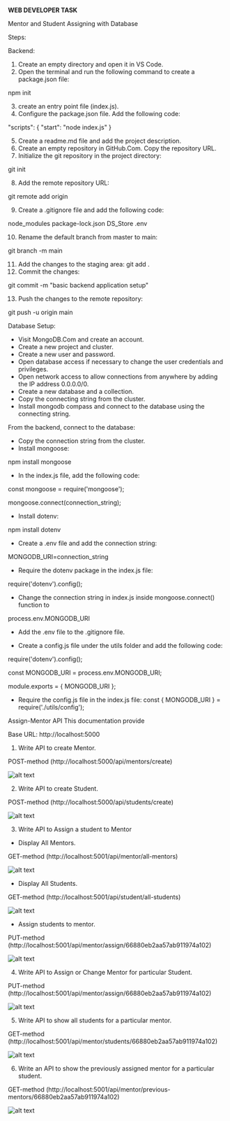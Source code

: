 **WEB DEVELOPER TASK**

Mentor and Student Assigning with Database

Steps:

Backend:

1. Create an empty directory and open it in VS Code.
2. Open the terminal and run the following command to create a package.json file:  

npm init

3. create an entry point file (index.js).
4. Configure the package.json file. Add the following code:

"scripts": {
    "start": "node index.js"
  }

5. Create a readme.md file and add the project description.
6. Create an empty repository in GitHub.Com. Copy the repository URL.
7. Initialize the git repository in the project directory:

git init

8. Add the remote repository URL:

git remote add origin <repository-url>

9. Create a .gitignore file and add the following code:

node_modules
package-lock.json
DS_Store
.env

10. Rename the default branch from master to main:

git branch -m main

11. Add the changes to the staging area:
git add .
12. Commit the changes:

git commit -m "basic backend application setup"

13. Push the changes to the remote repository:
 
git push -u origin main

Database Setup:

- Visit MongoDB.Com and create an account.
- Create a new project and cluster.
- Create a new user and password.
- Open database access if necessary to change the user credentials and privileges.
- Open network access to allow connections from anywhere by adding the IP address 0.0.0.0/0.
- Create a new database and a collection.
- Copy the connecting string from the cluster.
- Install mongodb compass and connect to the database using the connecting string.

From the backend, connect to the database:

- Copy the connection string from the cluster.
- Install mongoose:

npm install mongoose

- In the index.js file, add the following code:

const mongoose = require('mongoose');

mongoose.connect(connection_string);

- Install dotenv:

npm install dotenv

- Create a .env file and add the connection string:

MONGODB_URI=connection_string

- Require the dotenv package in the index.js file:

require('dotenv').config();

- Change the connection string in index.js inside mongoose.connect() function to

process.env.MONGODB_URI

- Add the .env file to the .gitignore file.

- Create a config.js file under the utils folder and add the following code:

require('dotenv').config();

const MONGODB_URI = process.env.MONGODB_URI;

module.exports = {
    MONGODB_URI
};
- Require the config.js file in the index.js file:
const { MONGODB_URI } = require('./utils/config');

Assign-Mentor API This documentation provide

Base URL: http://localhost:5000

1. Write API to create Mentor.   

 POST-method (http://localhost:5000/api/mentors/create)

![alt text](image.png)

2. Write API to create Student.  

POST-method (http://localhost:5000/api/students/create)

![alt text](image-1.png)

3. Write API to Assign a student to Mentor

- Display All Mentors.   

GET-method (http://localhost:5001/api/mentor/all-mentors)
 
![alt text](image-2.png)

- Display All Students.   

GET-method (http://localhost:5001/api/student/all-students)

![alt text](image-3.png)

- Assign students to mentor.  

PUT-method (http://localhost:5001/api/mentor/assign/66880eb2aa57ab911974a102)

![alt text](image-4.png)

4. Write API to Assign or Change Mentor for particular Student.  

PUT-method (http://localhost:5001/api/mentor/assign/66880eb2aa57ab911974a102)

![alt text](image-5.png)

5. Write API to show all students for a particular mentor.   

GET-method (http://localhost:5001/api/mentor/students/66880eb2aa57ab911974a102)   

![alt text](image-6.png)

6. Write an API to show the previously assigned mentor for a particular student.  

GET-method (http://localhost:5001/api/mentor/previous-mentors/66880eb2aa57ab911974a102)

![alt text](image-7.png)

